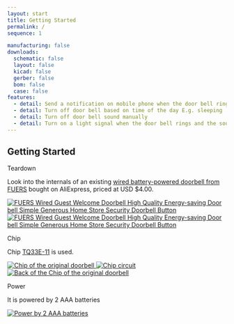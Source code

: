 ```yaml
---
layout: start
title: Getting Started
permalink: /
sequence: 1

manufacturing: false
downloads:
  schematic: false
  layout: false
  kicad: false
  gerber: false
  bom: false
  case: false
features:
  - detail: Send a notification on mobile phone when the door bell rings
  - detail: Turn off door bell based on time of the day E.g. sleeping
  - detail: Turn off door bell sound manually
  - detail: Turn on a light signal when the door bell rings and the sound is off E.g. in a Zoom call
---
```

<section class="section is-small">
  <div class="container">
    <h2 class="title is-1">Getting Started</h2>
    <div class="tile is-ancestor">
      <div class="tile is-vertical is-12">
        <div class="tile">
          <div class="tile is-parent">
            <article class="tile is-child notification">
              <p class="title">Teardown</p>
              <p class="subtitle">Look into the internals of an existing <a href="https://www.aliexpress.com/item/1005001632340110.html">wired battery-powered doorbell from FUERS</a> bought on AliExpress, priced at USD $4.00.</p>
              <a href="{{site.url}}/images/prototype/initial-doorbell.jpg">
                <img src="{{site.url}}/images/prototype/initial-doorbell.jpg" alt="FUERS Wired Guest Welcome Doorbell High Quality Energy-saving Door bell Simple Generous Home Store Security Doorbell Button">
              </a>
              <a href="{{site.url}}/images/prototype/front.jpg">
                <img src="{{site.url}}/images/prototype/front.jpg" alt="FUERS Wired Guest Welcome Doorbell High Quality Energy-saving Door bell Simple Generous Home Store Security Doorbell Button">
              </a>
            </article>
          </div>
          <div class="tile is-parent">
            <article class="tile is-child notification">
              <p class="title">Chip</p>
              <p class="subtitle">Chip <a href="https://www.yoycart.com/Product/550682313846/">TQ33E-11</a> is used.</p>
              <a href="{{site.url}}/images/prototype/initial-doorbell-chip.jpg">
                <img src="{{site.url}}/images/prototype/initial-doorbell-chip.jpg" alt="Chip of the original doorbell">
              </a>
              <a href="{{site.url}}/images/prototype/initial-doorbell-circuit.jpeg">
                <img src="{{site.url}}/images/prototype/initial-doorbell-circuit.jpeg" alt="Chip circuit">
              </a>
              <a href="{{site.url}}/images/prototype/initial-doorbell-chip-back.jpg">
                <img src="{{site.url}}/images/prototype/initial-doorbell-chip-back.jpg" alt="Back of the Chip of the original doorbell">
              </a>
            </article>
          </div>
          <div class="tile is-parent">
            <article class="tile is-child notification">
              <p class="title">Power</p>
              <p class="subtitle">It is powered by 2 AAA batteries</p>
              <a href="{{site.url}}/images/prototype/initial-doorbell-power.jpg">
                <img src="{{site.url}}/images/prototype/initial-doorbell-power.jpg" alt="Power by 2 AAA batteries">
              </a>
            </article>
          </div>
        </div>
      </div>
    </div>
  </div>
</section>
